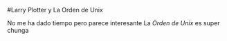 #Larry Plotter y La Orden de Unix

No me ha dado tiempo pero parece interesante
La *Orden de Unix* es super chunga
